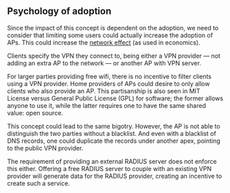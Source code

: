 ## Psychology of adoption

Since the impact of this concept is dependent on the adoption,
we need to consider that limiting some users could actually increase the adoption of APs.
This could increase the
[network effect](https://en.wikipedia.org/wiki/Network_effect)
(as used in economics).

Clients specify the VPN they connect to,
being either a VPN provider
&mdash; not adding an extra AP to the network &mdash;
or another AP with VPN server.


For larger parties providing free wifi,
there is no incentive to filter clients using a VPN provider.
Home providers of APs could desire to only allow clients
who also provide an AP.
This partisanship is also seen in
MIT License
versus
General Public License (GPL)
for software;
the former allows anyone to use it,
while the latter requires one to have the same shared value:
open source.

This concept could lead to the same
bigotry.
However, the AP is not able to distinguish the two parties
without a blacklist.
And even with a blacklist of DNS records,
one could duplicate the records under another apex,
pointing to the public VPN provider.

The requirement of providing an external RADIUS server
does not enforce this either.
Offering a free RADIUS server to couple with an existing VPN provider
will generate data for the RADIUS provider,
creating an incentive to create such a service.

<!--
We cannot exclude large entities,
they can *.nordvpn
or nordvpn.mywebsite.com => nordvpn


We want to be inclusive,
but not at the risk of loosing the market to one party.


forcing to have your own authentication server,
would increase the likelihood of additional APs,
since commercial VPN providers do not provide this.
However,
to enable the adoption by public Wi-Fi providers such as airports,
we do not enforce this,
since large providers are usually at a location where people actually look for Wi-Fi services,
thus the exposure to this protocol will be bigger.

If a commercial VPN provider would have a wildcard DNS record
(`*.vpnprovider.tld`),
a user is able to use this provider as is.
-->




